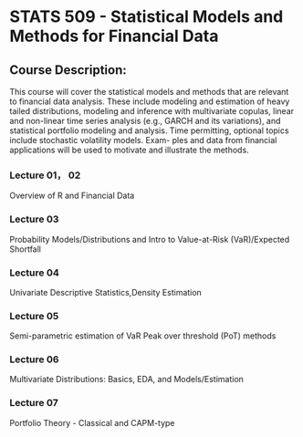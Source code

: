 # STATS 509 - Statistical Models and Methods for Financial Data

## Course Description: 
This course will cover the statistical models and methods that are relevant to financial data analysis. These include modeling and estimation of heavy tailed distributions, modeling and inference with multivariate copulas, linear and non-linear time series analysis (e.g., GARCH and its variations), and statistical portfolio modeling and analysis. Time permitting, optional topics include stochastic volatility models. Exam- ples and data from financial applications will be used to motivate and illustrate the methods.

### Lecture 01， 02 
Overview of R and Financial Data

### Lecture 03
Probability Models/Distributions and Intro to Value-at-Risk (VaR)/Expected Shortfall

### Lecture 04
Univariate Descriptive Statistics,Density Estimation

### Lecture 05
Semi-parametric estimation of VaR
Peak over threshold (PoT) methods

### Lecture 06
Multivariate Distributions: Basics, EDA, and Models/Estimation

### Lecture 07
Portfolio Theory - Classical and CAPM-type
